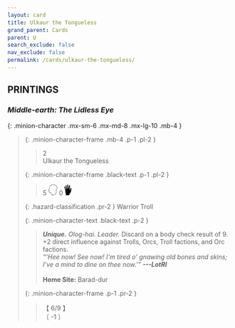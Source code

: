 ```yaml
---
layout: card
title: Ulkaur the Tongueless
grand_parent: Cards
parent: U
search_exclude: false
nav_exclude: false
permalink: /cards/ulkaur-the-tongueless/
---
```


## PRINTINGS


### _Middle-earth: The Lidless Eye_

{: .minion-character .mx-sm-6 .mx-md-8 .mx-lg-10 .mb-4 }
> {: .minion-character-frame .mb-4 .p-1 .pl-2 }
> > <div class="hazard-mp">2</div>
> > <div class="card-name">Ulkaur the Tongueless</div>
>
> {: .minion-character-frame .black-text .p-1 .pl-2 }
> > 5 ![](/assets/images/mind.svg) 0![](/assets/images/di.svg)
>
> {: .hazard-classification .pr-2 }
> Warrior Troll
>
> {: .minion-character-text .black-text .p-2 }
> > _**Unique.**_ _Olog-hai._ _Leader._ Discard on a body check result of 9. +2 direct influence against Trolls, Orcs, Troll factions, and Orc factions. <br>_“‘Hee now! See now! I'm tired o' gnawing old bones and skins; I've a mind to dine on thee now.’”_ ***---&#65279;LotRI***  <br><br>**Home Site:** Barad-dur 
>
> {: .minion-character-frame .p-1 .pr-2 }
> > <div class="card-shield">【 6/9 】</div>
> > <div class="card-corruption-white">〔 -1 〕</div>
